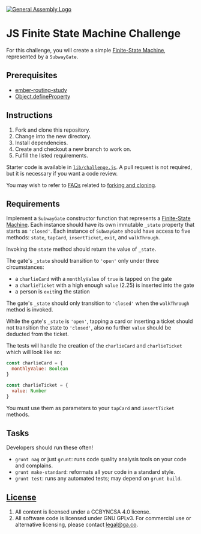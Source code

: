 [![General Assembly Logo](https://camo.githubusercontent.com/1a91b05b8f4d44b5bbfb83abac2b0996d8e26c92/687474703a2f2f692e696d6775722e636f6d2f6b6538555354712e706e67)](https://generalassemb.ly/education/web-development-immersive)

# JS Finite State Machine Challenge

For this challenge, you will create a simple [Finite-State Machine](https://en.wikipedia.org/wiki/Finite-state_machine), represented by a `SubwayGate`.

## Prerequisites

- [ember-routing-study](https://git.generalassemb.ly/ga-wdi-boston/ember-routing-study)
- [Object.defineProperty](https://developer.mozilla.org/en-US/docs/Web/JavaScript/Reference/Global_Objects/Object/defineProperty)

## Instructions

1. Fork and clone this repository.
1. Change into the new directory.
1. Install dependencies.
1. Create and checkout a new branch to work on.
1. Fulfill the listed requirements.

Starter code is available in [`lib/challenge.js`](lib/challenge.js). A pull request is not required, but it is necessary if you want a code review.

You may wish to refer to [FAQs](https://git.generalassemb.ly/ga-wdi-boston/meta/wiki) related to [forking and cloning](https://git.generalassemb.ly/ga-wdi-boston/meta/wiki/ForkAndClone).

## Requirements

Implement a `SubwayGate` constructor function that represents a [Finite-State Machine](https://en.wikipedia.org/wiki/Finite-state_machine). Each instance should have its own immutable `_state` property that starts as `'closed'`. Each instance of `SubwayGate` should have access to five methods: `state`, `tapCard`, `insertTicket`, `exit`, and `walkThrough`.

Invoking the `state` method should return the value of `_state`.

The gate's `_state` should transition to `'open'` only under three circumstances:

  - a `charlieCard` with a `monthlyValue` of `true` is tapped on the gate
  -  a `charlieTicket` with a high enough `value` (2.25) is inserted into the gate
  -  a person is `exit`ing the station

The gate's `_state` should only transition to `'closed'` when the `walkThrough` method is invoked.

While the gate's `_state` is `'open'`, tapping a card or inserting a ticket should not transition the state to `'closed'`, also no further `value` should be deducted from the ticket.

The tests will handle the creation of the `charlieCard` and `charlieTicket` which will look like so:

```js
const charlieCard = {
  monthlyValue: Boolean
}

const charlieTicket = {
  value: Number
}
```

You must use them as parameters to your `tapCard` and `insertTicket` methods.

## Tasks

Developers should run these often!

-   `grunt nag` or just `grunt`: runs code quality analysis tools on your code
    and complains.
-   `grunt make-standard`: reformats all your code in a standard style.
-   `grunt test`: runs any automated tests; may depend on `grunt build`.

## [License](LICENSE)

1.  All content is licensed under a CC­BY­NC­SA 4.0 license.
1.  All software code is licensed under GNU GPLv3. For commercial use or
    alternative licensing, please contact legal@ga.co.
